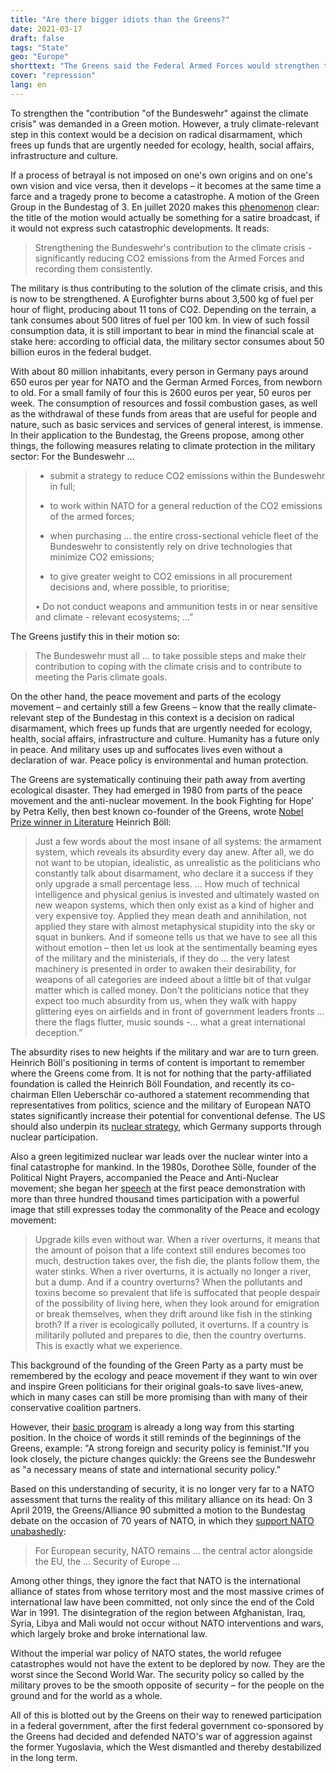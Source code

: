 ```yaml
---
title: "Are there bigger idiots than the Greens?"
date: 2021-03-17
draft: false
tags: "State"
geo: "Europe"
shorttext: "The Greens said the Federal Armed Forces would strengthen their contribution to the climate crisis. How stupid can you be? The armies should be dissolved."
cover: "repression"
lang: en
---
```


To strengthen the "contribution "of the Bundeswehr" against the climate crisis" was demanded in a Green motion. However, a truly climate-relevant step in this context would be a decision on radical disarmament, which frees up funds that are urgently needed for ecology, health, social affairs, infrastructure and culture.

If a process of betrayal is not imposed on one's own origins and on one's own vision and vice versa, then it develops – it becomes at the same time a farce and a tragedy prone to become a catastrophe. A motion of the Green Group in the Bundestag of 3. En juillet 2020 makes this [phenomenon](/static/downloads/die_gruenen_idioten_1920787.pdf "Beitrag der Bundeswehr gegen die Klimakrise stärken") clear: the title of the motion would actually be something for a satire broadcast, if it would not express such catastrophic developments. It reads:

> Strengthening the Bundeswehr's contribution to the climate crisis - significantly reducing CO2 emissions from the Armed Forces and recording them consistently.

The military is thus contributing to the solution of the climate crisis, and this is now to be strengthened. A Eurofighter burns about 3,500 kg of fuel per hour of flight, producing about 11 tons of CO2. Depending on the terrain, a tank consumes about 500 litres of fuel per 100 km. In view of such fossil consumption data, it is still important to bear in mind the financial scale at stake here: according to official data, the military sector consumes about 50 billion euros in the federal budget.

With about 80 million inhabitants, every person in Germany pays around 650 euros per year for NATO and the German Armed Forces, from newborn to old. For a small family of four this is 2600 euros per year, 50 euros per week. The consumption of resources and fossil combustion gases, as well as the withdrawal of these funds from areas that are useful for people and nature, such as basic services and services of general interest, is immense. In their application to the Bundestag, the Greens propose, among other things, the following measures relating to climate protection in the military sector: For the Bundeswehr ...

  > * submit a strategy to reduce CO2 emissions within the Bundeswehr in full;
  > 
  > * to work within NATO for a general reduction of the CO2 emissions of the armed forces;
  > 
  > * when purchasing ... the entire cross-sectional vehicle fleet of the Bundeswehr to consistently rely on drive technologies that minimize CO2 emissions;
  > 
  > * to give greater weight to CO2 emissions in all procurement decisions and, where possible, to prioritise;
  > 
  > • Do not conduct weapons and ammunition tests in or near sensitive and climate - relevant ecosystems; ...”
  
The Greens justify this in their motion so:

> The Bundeswehr must all ... to take possible steps and make their contribution to coping with the climate crisis and to contribute to meeting the Paris climate goals.

On the other hand, the peace movement and parts of the ecology movement – and certainly still a few Greens – know that the really climate-relevant step of the Bundestag in this context is a decision on radical disarmament, which frees up funds that are urgently needed for ecology, health, social affairs, infrastructure and culture. Humanity has a future only in peace. And military uses up and suffocates lives even without a declaration of war. Peace policy is environmental and human protection.

The Greens are systematically continuing their path away from averting ecological disaster. They had emerged in 1980 from parts of the peace movement and the anti-nuclear movement. In the book Fighting for Hope’ by Petra Kelly, then best known co-founder of the Greens, wrote [Nobel Prize winner in Literature](https://www.tagesspiegel.de/politik/transatlantisch-traut-euch-wir-brauchen-eine-neue-uebereinkunft/26827522.html "Wir brauchen eine neue Übereinkunft!") Heinrich Böll:

> Just a few words about the most insane of all systems: the armament system, which reveals its absurdity every day anew. After all, we do not want to be utopian, idealistic, as unrealistic as the politicians who constantly talk about disarmament, who declare it a success if they only upgrade a small percentage less. ... How much of technical intelligence and physical genius is invested and ultimately wasted on new weapon systems, which then only exist as a kind of higher and very expensive toy. Applied they mean death and annihilation, not applied they stare with almost metaphysical stupidity into the sky or squat in bunkers. And if someone tells us that we have to see all this without emotion – then let us look at the sentimentally beaming eyes of the military and the ministerials, if they do ... the very latest machinery is presented in order to awaken their desirability, for weapons of all categories are indeed about a little bit of that vulgar matter which is called money. Don't the politicians notice that they expect too much absurdity from us, when they walk with happy glittering eyes on airfields and in front of government leaders fronts ... there the flags flutter, music sounds -... what a great international deception.”

The absurdity rises to new heights if the military and war are to turn green. Heinrich Böll's positioning in terms of content is important to remember where the Greens come from. It is not for nothing that the party-affiliated foundation is called the Heinrich Böll Foundation, and recently its co-chairman Ellen Ueberschär co-authored a statement recommending that representatives from politics, science and the military of European NATO states significantly increase their potential for conventional defense. The US should also underpin its [nuclear strategy](https://www.neues-deutschland.de/artikel/917681.nuklearer-winter-haette-verheerende-folgen.html "Nuklearer Winter hätte verheerende Folgen"), which Germany supports through nuclear participation.

Also a green legitimized nuclear war leads over the nuclear winter into a final catastrophe for mankind. In the 1980s, Dorothee Sölle, founder of the Political Night Prayers, accompanied the Peace and Anti-Nuclear movement; she began her [speech](https://www.lebenshaus-alb.de/magazin/010941.html "Einseitig für das Leben arbeiten!") at the first peace demonstration with more than three hundred thousand times participation with a powerful image that still expresses today the commonality of the Peace and ecology movement:

> Upgrade kills even without war. When a river overturns, it means that the amount of poison that a life context still endures becomes too much, destruction takes over, the fish die, the plants follow them, the water stinks. When a river overturns, it is actually no longer a river, but a dump. And if a country overturns? When the pollutants and toxins become so prevalent that life is suffocated that people despair of the possibility of living here, when they look around for emigration or break themselves, when they drift around like fish in the stinking broth? If a river is ecologically polluted, it overturns. If a country is militarily polluted and prepares to die, then the country overturns. This is exactly what we experience.

This background of the founding of the Green Party as a party must be remembered by the ecology and peace movement if they want to win over and inspire Green politicians for their original goals-to save lives-anew, which in many cases can still be more promising than with many of their conservative coalition partners.

However, their [basic program](/static/downloads/20200125_Grundsatzprogramm.pdf "... zu achten und zu schützen ...") is already a long way from this starting position. In the choice of words it still reminds of the beginnings of the Greens, example: "A strong foreign and security policy is feminist."If you look closely, the picture changes quickly: the Greens see the Bundeswehr as "a necessary means of state and international security policy.”

Based on this understanding of security, it is no longer very far to a NATO assessment that turns the reality of this military alliance on its head: On 3 April 2019, the Greens/Alliance 90 submitted a motion to the Bundestag debate on the occasion of 70 years of NATO, in which they [support NATO unabashedly](/static/downloads/1908979.pdf "70 Jahre NATO"):

> For European security, NATO remains ... the central actor alongside the EU, the ... Security of Europe ...

Among other things, they ignore the fact that NATO is the international alliance of states from whose territory most and the most massive crimes of international law have been committed, not only since the end of the Cold War in 1991. The disintegration of the region between Afghanistan, Iraq, Syria, Libya and Mali would not occur without NATO interventions and wars, which largely broke and broke international law.

Without the imperial war policy of NATO states, the world refugee catastrophes would not have the extent to be deplored by now. They are the worst since the Second World War. The security policy so called by the military proves to be the smooth opposite of security – for the people on the ground and for the world as a whole.

All of this is blotted out by the Greens on their way to renewed participation in a federal government, after the first federal government co-sponsored by the Greens had decided and defended NATO's war of aggression against the former Yugoslavia, which the West dismantled and thereby destabilized in the long term.
